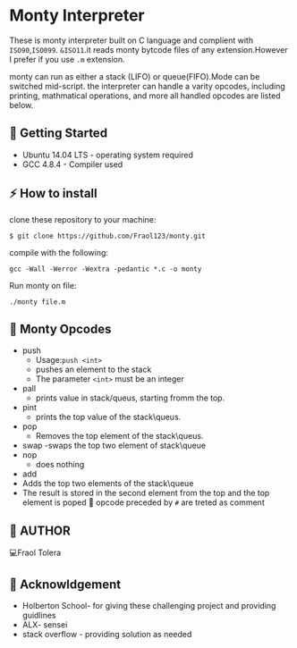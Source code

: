 Monty Interpreter   
=======================
These is monty interpreter built on C language and complient with ```ISO90```,```ISO099```. ```&ISO11```.it reads monty bytcode files
of any extension.However I prefer if you use ```.m``` extension.

monty can run as either a stack (LIFO) or queue(FIFO).Mode can be switched mid-script. the interpreter 
can handle a varity opcodes, including printing, mathmatical operations, and more all handled opcodes are listed below.

 :runner: Getting Started
----------------------------
- Ubuntu 14.04 LTS - operating system required
- GCC 4.8.4 - Compiler used

:zap: How to install
------------------------
clone these repository to your machine:
```
$ git clone https://github.com/Fraol123/monty.git
```
compile with the following:
```
gcc -Wall -Werror -Wextra -pedantic *.c -o monty
```
Run monty on file:
```
./monty file.m
```
:wrench: Monty Opcodes
-----------------------------
- push
   - Usage:```push <int>```
   - pushes an element to the stack
   - The parameter ```<int>``` must be an integer
- pall
   - prints value in stack/queus, starting fromm the top.
- pint
   - prints the top value of the stack\queus.
- pop
   - Removes the top element of the stack\queus.
- swap
   -swaps the top two element of stack\queue
- nop
  - does nothing
- add
 - Adds the top two elements of the stack\queue
 - The result is stored in the second element from the top and the top element is poped
:postbox: opcode preceded by ```#``` are treted as comment

:blue_book: AUTHOR
-------------------
:computer:Fraol Tolera 

:trumpet: Acknowldgement
---------------------------- 

- Holberton School- for giving these challenging project and providing guidlines
- ALX- sensei 
- stack overflow - providing solution as needed

 
 